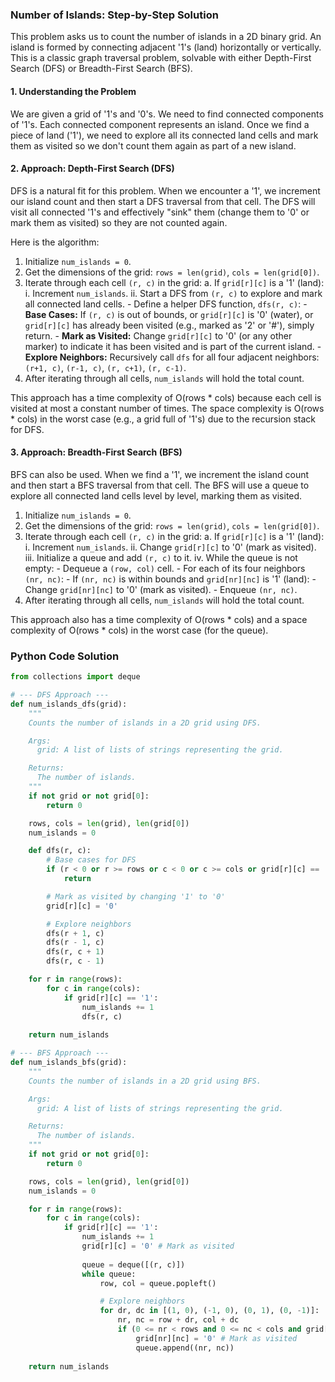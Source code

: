 ### Number of Islands: Step-by-Step Solution

This problem asks us to count the number of islands in a 2D binary grid. An island is formed by connecting adjacent '1's (land) horizontally or vertically. This is a classic graph traversal problem, solvable with either Depth-First Search (DFS) or Breadth-First Search (BFS).

#### 1. Understanding the Problem

We are given a grid of '1's and '0's. We need to find connected components of '1's. Each connected component represents an island. Once we find a piece of land ('1'), we need to explore all its connected land cells and mark them as visited so we don't count them again as part of a new island.

#### 2. Approach: Depth-First Search (DFS)

DFS is a natural fit for this problem. When we encounter a '1', we increment our island count and then start a DFS traversal from that cell. The DFS will visit all connected '1's and effectively "sink" them (change them to '0' or mark them as visited) so they are not counted again.

Here is the algorithm:

1.  Initialize `num_islands = 0`.
2.  Get the dimensions of the grid: `rows = len(grid)`, `cols = len(grid[0])`.
3.  Iterate through each cell `(r, c)` in the grid:
    a. If `grid[r][c]` is a '1' (land):
        i. Increment `num_islands`.
        ii. Start a DFS from `(r, c)` to explore and mark all connected land cells.
            - Define a helper DFS function, `dfs(r, c)`:
                - **Base Cases:** If `(r, c)` is out of bounds, or `grid[r][c]` is '0' (water), or `grid[r][c]` has already been visited (e.g., marked as '2' or '#'), simply return.
                - **Mark as Visited:** Change `grid[r][c]` to '0' (or any other marker) to indicate it has been visited and is part of the current island.
                - **Explore Neighbors:** Recursively call `dfs` for all four adjacent neighbors: `(r+1, c)`, `(r-1, c)`, `(r, c+1)`, `(r, c-1)`.
4.  After iterating through all cells, `num_islands` will hold the total count.

This approach has a time complexity of O(rows * cols) because each cell is visited at most a constant number of times. The space complexity is O(rows * cols) in the worst case (e.g., a grid full of '1's) due to the recursion stack for DFS.

#### 3. Approach: Breadth-First Search (BFS)

BFS can also be used. When we find a '1', we increment the island count and then start a BFS traversal from that cell. The BFS will use a queue to explore all connected land cells level by level, marking them as visited.

1.  Initialize `num_islands = 0`.
2.  Get the dimensions of the grid: `rows = len(grid)`, `cols = len(grid[0])`.
3.  Iterate through each cell `(r, c)` in the grid:
    a. If `grid[r][c]` is a '1' (land):
        i. Increment `num_islands`.
        ii. Change `grid[r][c]` to '0' (mark as visited).
        iii. Initialize a queue and add `(r, c)` to it.
        iv. While the queue is not empty:
            - Dequeue a `(row, col)` cell.
            - For each of its four neighbors `(nr, nc)`:
                - If `(nr, nc)` is within bounds and `grid[nr][nc]` is '1' (land):
                    - Change `grid[nr][nc]` to '0' (mark as visited).
                    - Enqueue `(nr, nc)`.
4.  After iterating through all cells, `num_islands` will hold the total count.

This approach also has a time complexity of O(rows * cols) and a space complexity of O(rows * cols) in the worst case (for the queue).

### Python Code Solution

```python
from collections import deque

# --- DFS Approach ---
def num_islands_dfs(grid):
    """
    Counts the number of islands in a 2D grid using DFS.

    Args:
      grid: A list of lists of strings representing the grid.

    Returns:
      The number of islands.
    """
    if not grid or not grid[0]:
        return 0

    rows, cols = len(grid), len(grid[0])
    num_islands = 0

    def dfs(r, c):
        # Base cases for DFS
        if (r < 0 or r >= rows or c < 0 or c >= cols or grid[r][c] == '0'):
            return

        # Mark as visited by changing '1' to '0'
        grid[r][c] = '0'

        # Explore neighbors
        dfs(r + 1, c)
        dfs(r - 1, c)
        dfs(r, c + 1)
        dfs(r, c - 1)

    for r in range(rows):
        for c in range(cols):
            if grid[r][c] == '1':
                num_islands += 1
                dfs(r, c)
                
    return num_islands

# --- BFS Approach ---
def num_islands_bfs(grid):
    """
    Counts the number of islands in a 2D grid using BFS.

    Args:
      grid: A list of lists of strings representing the grid.

    Returns:
      The number of islands.
    """
    if not grid or not grid[0]:
        return 0

    rows, cols = len(grid), len(grid[0])
    num_islands = 0

    for r in range(rows):
        for c in range(cols):
            if grid[r][c] == '1':
                num_islands += 1
                grid[r][c] = '0' # Mark as visited
                
                queue = deque([(r, c)])
                while queue:
                    row, col = queue.popleft()

                    # Explore neighbors
                    for dr, dc in [(1, 0), (-1, 0), (0, 1), (0, -1)]:
                        nr, nc = row + dr, col + dc
                        if (0 <= nr < rows and 0 <= nc < cols and grid[nr][nc] == '1'):
                            grid[nr][nc] = '0' # Mark as visited
                            queue.append((nr, nc))
                            
    return num_islands

```
